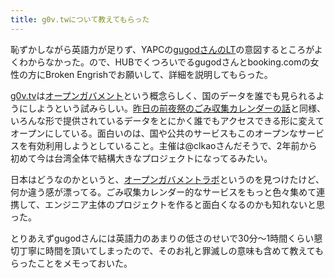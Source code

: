 ```yaml
---
title: g0v.twについて教えてもらった
---
```


恥ずかしながら英語力が足りず、YAPCの[gugodさんのLT](https://github.com/gugod/yapcasia-g0v-lt/blob/master/index.org)の意図するところがよくわからなかった。ので、HUBでくつろいでるgugodさんとbooking.comの女性の方にBroken Engrishでお願いして、詳細を説明してもらった。

[g0v.tv](http://g0v.tw/en-US/index.html)は[オープンガバメント](http://en.wikipedia.org/wiki/Open_government)という概念らしく、国のデータを誰でも見られるようにしようという試みらしい。[昨日の前夜祭のごみ収集カレンダーの話](http://www.slideshare.net/syachi/yapcasia-2014-38474000)と同様、いろんな形で提供されているデータをとにかく誰でもアクセスできる形に変えてオープンにしている。面白いのは、国や公共のサービスもこのオープンなサービスを有効利用しようとしていること。主催は@clkaoさんだそうで、2年前から初めて今は台湾全体で結構大きなプロジェクトになってるみたい。

日本はどうなのかというと、[オープンガバメントラボ](http://www.openlabs.go.jp/)というのを見つけたけど、何か違う感が漂ってる。ごみ収集カレンダー的なサービスをもっと色々集めて連携して、エンジニア主体のプロジェクトを作ると面白くなるのかも知れないと思った。

とりあえずgugodさんには英語力のあまりの低さのせいで30分〜1時間くらい懇切丁寧に時間を頂いてしまったので、そのお礼と罪滅しの意味も含めて教えてもらったことをメモっておいた。